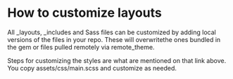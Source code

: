 # How to customize layouts

All _layouts, _includes and Sass files can be customized by adding local versions of the files in your repo. These will overwritethe ones bundled in the gem or files pulled remotely via remote_theme.

Steps for customizing the styles are what are mentioned on that link above. You copy assets/css/main.scss and customize as needed.